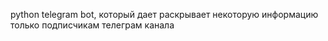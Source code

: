 python telegram bot, который дает раскрывает некоторую информацию только подписчикам телеграм канала
